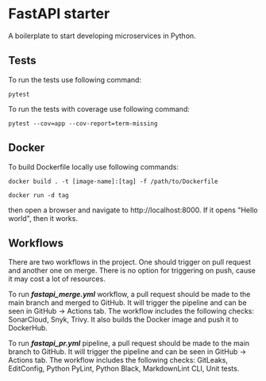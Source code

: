 # FastAPI starter
A boilerplate to start developing microservices in Python.

## Tests
To run the tests use following command:
```shell
pytest
```

To run the tests with coverage use following command:
```shell
pytest --cov=app --cov-report=term-missing
```

## Docker
To build Dockerfile locally use following commands:
```shell
docker build . -t [image-name]:[tag] -f /path/to/Dockerfile
```
```shell
docker run -d tag
```
then open a browser and navigate to http://localhost:8000. If it opens "Hello world", then it works.

## Workflows
There are two workflows in the project. One should trigger on pull request and another one on merge. There is no option 
for triggering on push, cause it may cost a lot of resources.

To run ***fastapi_merge.yml*** workflow, a pull request should be made to the main branch and merged to GitHub. 
It will trigger the pipeline and can be seen in GitHub -> Actions tab. The workflow includes the following checks:
SonarCloud, Snyk, Trivy. It also builds the Docker image and push it to DockerHub.

To run ***fastapi_pr.yml*** pipeline, a pull request should be made to the main branch to GitHub. 
It will trigger the pipeline and can be seen in GitHub -> Actions tab. The workflow includes the following checks:
GitLeaks, EditConfig, Python PyLint, Python Black, MarkdownLint CLI, Unit tests.
